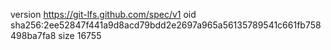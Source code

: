 version https://git-lfs.github.com/spec/v1
oid sha256:2ee52847f441a9d8acd79bdd2e2697a965a56135789541c661fb758498ba7fa8
size 16755
